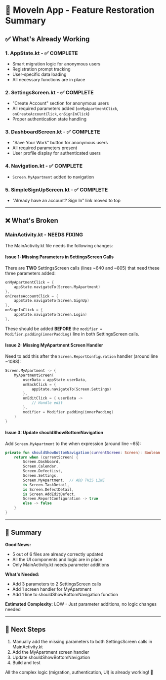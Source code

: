 # 🔧 MoveIn App - Feature Restoration Summary

## ✅ **What's Already Working**

### 1. **AppState.kt** - ✅ COMPLETE
- Smart migration logic for anonymous users
- Registration prompt tracking
- User-specific data loading
- All necessary functions are in place

### 2. **SettingsScreen.kt** - ✅ COMPLETE
- "Create Account" section for anonymous users
- All required parameters added (`onMyApartmentClick`, `onCreateAccountClick`, `onSignInClick`)
- Proper authentication state handling

### 3. **DashboardScreen.kt** - ✅ COMPLETE  
- "Save Your Work" button for anonymous users
- All required parameters present
- User profile display for authenticated users

### 4. **Navigation.kt** - ✅ COMPLETE
- `Screen.MyApartment` added to navigation

### 5. **SimpleSignUpScreen.kt** - ✅ COMPLETE
- "Already have an account? Sign In" link moved to top

---

## ❌ **What's Broken**

### MainActivity.kt - NEEDS FIXING

The MainActivity.kt file needs the following changes:

#### **Issue 1: Missing Parameters in SettingsScreen Calls**

There are **TWO** SettingsScreen calls (lines ~640 and ~805) that need these three parameters added:

```kotlin
onMyApartmentClick = {
    appState.navigateTo(Screen.MyApartment)
},
onCreateAccountClick = {
    appState.navigateTo(Screen.SignUp)
},
onSignInClick = {
    appState.navigateTo(Screen.Login)
},
```

These should be added **BEFORE** the `modifier = Modifier.padding(innerPadding)` line in both SettingsScreen calls.

#### **Issue 2: Missing MyApartment Screen Handler**

Need to add this after the `Screen.ReportConfiguration` handler (around line ~1088):

```kotlin
Screen.MyApartment -> {
    MyApartmentScreen(
        userData = appState.userData,
        onBackClick = {
            appState.navigateTo(Screen.Settings)
        },
        onEditClick = { userData ->
            // Handle edit
        },
        modifier = Modifier.padding(innerPadding)
    )
}
```

#### **Issue 3: Update shouldShowBottomNavigation**

Add `Screen.MyApartment` to the when expression (around line ~65):

```kotlin
private fun shouldShowBottomNavigation(currentScreen: Screen): Boolean {
    return when (currentScreen) {
        Screen.Dashboard,
        Screen.Calendar,
        Screen.DefectList,
        Screen.Settings,
        Screen.MyApartment,  // ADD THIS LINE
        is Screen.TaskDetail,
        is Screen.DefectDetail,
        is Screen.AddEditDefect,
        Screen.ReportConfiguration -> true
        else -> false
    }
}
```

---

## 📝 **Summary**

**Good News:**
- 5 out of 6 files are already correctly updated
- All the UI components and logic are in place
- Only MainActivity.kt needs parameter additions

**What's Needed:**
- Add 3 parameters to 2 SettingsScreen calls
- Add 1 screen handler for MyApartment
- Add 1 line to shouldShowBottomNavigation function

**Estimated Complexity:** LOW - Just parameter additions, no logic changes needed

---

## 🎯 **Next Steps**

1. Manually add the missing parameters to both SettingsScreen calls in MainActivity.kt
2. Add the MyApartment screen handler
3. Update shouldShowBottomNavigation
4. Build and test

All the complex logic (migration, authentication, UI) is already working! 🎉


